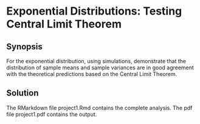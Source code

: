 # Exponential Distributions: Testing Central Limit Theorem

## Synopsis
For the exponential distribution, using simulations, demonstrate that the distribution of sample means and sample variances are in good agreement with the theoretical predictions based on the Central Limit Theorem.

## Solution

The RMarkdown file project1.Rmd contains the complete analysis. The pdf file project1.pdf contains the output.